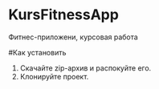 # KursFitnessApp
 Фитнес-приложени, курсовая работа

#Как установить
 1. Скачайте zip-архив и распокуйте его.
 1. Клонируйте проект.
